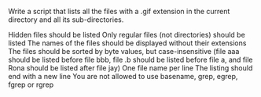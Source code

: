 Write a script that lists all the files with a .gif extension in the current directory and all its sub-directories.

 Hidden files should be listed
 Only regular files (not directories) should be listed
 The names of the files should be displayed without their extensions
 The files should be sorted by byte values, but case-insensitive (file aaa should be listed before file bbb, file .b should be listed before file a, and file Rona should be listed after file jay)
 One file name per line
 The listing should end with a new line
 You are not allowed to use basename, grep, egrep, fgrep or rgrep


